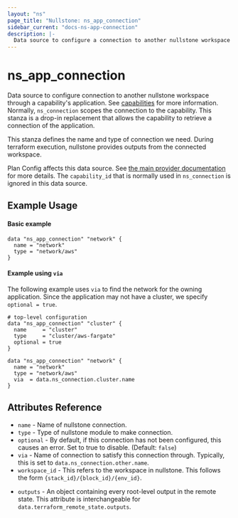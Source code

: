 ```yaml
---
layout: "ns"
page_title: "Nullstone: ns_app_connection"
sidebar_current: "docs-ns-app-connection"
description: |-
  Data source to configure a connection to another nullstone workspace through a capability's application.
---
```


# ns_app_connection

Data source to configure connection to another nullstone workspace through a capability's application.
See [capabilities](../index.html#capabilities) for more information.
Normally, `ns_connection` scopes the connection to the capability.
This stanza is a drop-in replacement that allows the capability to retrieve a connection of the application.

This stanza defines the name and type of connection we need.
During terraform execution, nullstone provides outputs from the connected workspace.

Plan Config affects this data source. See [the main provider documentation](../index.html) for more details.
The `capability_id` that is normally used in `ns_connection` is ignored in this data source.

## Example Usage

#### Basic example

```hcl
data "ns_app_connection" "network" {
  name = "network"
  type = "network/aws"
}
```


#### Example using `via`

The following example uses `via` to find the network for the owning application.
Since the application may not have a cluster, we specify `optional = true`.

```hcl
# top-level configuration
data "ns_app_connection" "cluster" {
  name     = "cluster"
  type     = "cluster/aws-fargate"
  optional = true
}

data "ns_app_connection" "network" {
  name = "network"
  type = "network/aws"
  via  = data.ns_connection.cluster.name
}
```

## Attributes Reference

* `name` - Name of nullstone connection.
* `type` - Type of nullstone module to make connection.
* `optional` - By default, if this connection has not been configured, this causes an error. Set to true to disable. (Default: `false`)
* `via` - Name of connection to satisfy this connection through. Typically, this is set to `data.ns_connection.other.name`.
* `workspace_id` - This refers to the workspace in nullstone. This follows the form `{stack_id}/{block_id}/{env_id}`.
- `outputs` - An object containing every root-level output in the remote state. This attribute is interchangeable for `data.terraform_remote_state.outputs`.
